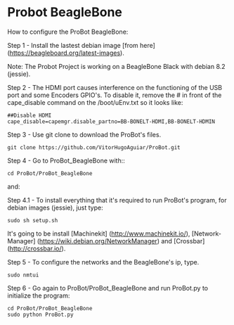 # Probot BeagleBone

How to configure the ProBot BeagleBone:

Step 1 - Install the lastest debian image [from here] (https://beagleboard.org/latest-images). 

Note: The Probot Project is working on a BeagleBone Black with debian 8.2 (jessie). 

Step 2 - The HDMI port causes interference on the functioning of the USB port and some Encoders GPIO's. To disable it, remove the # in front of the cape_disable command on the /boot/uEnv.txt so it looks like: 

    ##Disable HDMI
    cape_disable=capemgr.disable_partno=BB-BONELT-HDMI,BB-BONELT-HDMIN

Step 3 - Use git clone to download the ProBot's files.
	
	git clone https://github.com/VitorHugoAguiar/ProBot.git

Step 4  - Go to ProBot_BeagleBone with::
	
	cd ProBot/ProBot_BeagleBone
and:

Step 4.1 - To install everything that it's required to run ProBot's program, for debian images (jessie), just type:

	sudo sh setup.sh

It's going to be install [Machinekit] (http://www.machinekit.io/), [Network-Manager] (https://wiki.debian.org/NetworkManager) and [Crossbar] (http://crossbar.io/).

Step 5 - To configure the networks and the BeagleBone's ip, type.

	sudo nmtui	

Step 6 - Go again to ProBot/ProBot_BeagleBone and run ProBot.py to initialize the program:

	cd ProBot/ProBot_BeagleBone
	sudo python ProBot.py


